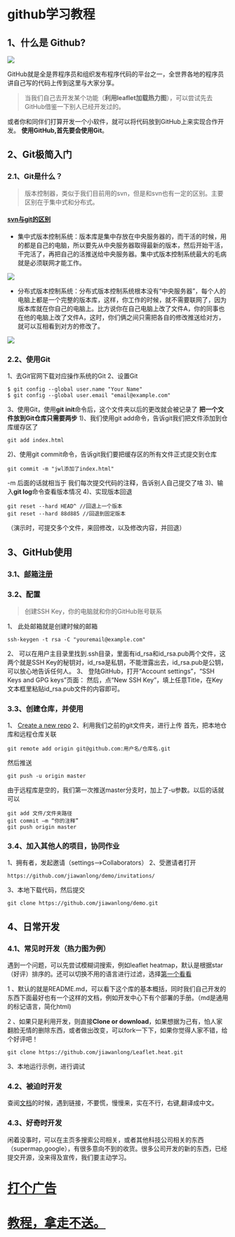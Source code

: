 
# github学习教程

## 1、什么是 Github?
<img src="https://upload-images.jianshu.io/upload_images/4064394-275d48bd7cb63cf5.png?imageMogr2/auto-orient/strip|imageView2/2/w/600/format/webp"/>

GitHub就是全是界程序员和组织发布程序代码的平台之一，全世界各地的程序员讲自己写的代码上传到这里与大家分享。
>当我们自己去开发某个功能（**利用leaflet加载热力图**），可以尝试先去GitHub借鉴一下别人已经开发过的。

或者你和同伴们打算开发一个小软件，就可以将代码放到GitHub上来实现合作开发。
**使用GitHub,首先要会使用Git**。


## 2、Git极简入门
### 2.1、Git是什么？
> 版本控制器，类似于我们目前用的svn，但是和svn也有一定的区别。主要区别在于集中式和分布式。
<h4><a href="https://blog.csdn.net/qq_40143330/article/details/79816024">svn与git的区别</a></h4>

- 集中式版本控制系统：版本库是集中存放在中央服务器的，而干活的时候，用的都是自己的电脑，所以要先从中央服务器取得最新的版本，然后开始干活，干完活了，再把自己的活推送给中央服务器。​集中式版本控制系统最大的毛病就是必须联网才能工作。
<img src="https://images2018.cnblogs.com/blog/872610/201806/872610-20180608145946789-1176396152.png"/>

- 分布式版本控制系统：分布式版本控制系统根本没有“中央服务器”，每个人的电脑上都是一个完整的版本库，这样，你工作的时候，就不需要联网了，因为版本库就在你自己的电脑上。比方说你在自己电脑上改了文件A，你的同事也在他的电脑上改了文件A，这时，你们俩之间只需把各自的修改推送给对方，就可以互相看到对方的修改了。
<img src="https://images2018.cnblogs.com/blog/872610/201806/872610-20180608150004492-762162766.png"/>

### 2.2、使用Git
1、去Git官网下载对应操作系统的Git
2、设置Git
```
$ git config --global user.name "Your Name"
$ git config --global user.email "email@example.com"
```
3、使用Git，使用**git init**命令后，这个文件夹以后的更改就会被记录了
**把一个文件放到Git仓库只需要两步**
1)、我们使用git add命令，告诉git我们把文件添加到仓库缓存区了

```
git add index.html
```
2)、使用git commit命令，告诉git我们要把缓存区的所有文件正式提交到仓库
```
git commit -m "jwl添加了index.html"
```
-m 后面的话就相当于 我们每次提交代码的注释，告诉别人自己提交了啥
3)、输入**git log**命令查看版本情况
4)、实现版本回退
```
git reset --hard HEAD^ //回退上一个版本
git reset --hard 88d885 //回退到固定版本
```
（演示时，可提交多个文件，来回修改，以及修改内容，并回退）

## 3、GitHub使用
### 3.1、<a href="https://github.com/join">邮箱注册</a>
### 3.2、配置
> 创建SSH Key，你的电脑就和你的GitHub账号联系

1、 此处邮箱就是创建时候的邮箱
```
ssh-keygen -t rsa -C "youremail@example.com"
```
2、 可以在用户主目录里找到.ssh目录，里面有id_rsa和id_rsa.pub两个文件，这两个就是SSH Key的秘钥对，id_rsa是私钥，不能泄露出去，id_rsa.pub是公钥，可以放心地告诉任何人。
3、 登陆GitHub，打开“Account settings”，“SSH Keys and GPG keys”页面：
然后，点“New SSH Key”，填上任意Title，在Key文本框里粘贴id_rsa.pub文件的内容即可。
### 3.3、创建仓库，并使用
1、 <a href="https://github.com/new">Create a new repo</a>
2、利用我们之前的git文件夹，进行上传
首先，把本地仓库和远程仓库关联
```
git remote add origin git@github.com:用户名/仓库名.git
```
然后推送
```
git push -u origin master
```
由于远程库是空的，我们第一次推送master分支时，加上了-u参数。以后的话就可以
```
git add 文件/文件夹路径
git commit –m “你的注释”
git push origin master
```
### 3.4、加入其他人的项目，协同作业
1、拥有者，发起邀请（settings-->Collaborators）
2、受邀请者打开
```
https://github.com/jiawanlong/demo/invitations/
```
3、本地下载代码，然后提交
```
git clone https://github.com/jiawanlong/demo.git
```
## 4、日常开发
### 4.1、常见时开发（热力图为例）
遇到一个问题，可以先尝试模糊词搜索，例如leaflet heatmap，默认是根据star（好评）排序的。还可以切换不用的语言进行过滤，选择<a href="https://github.com/Leaflet/Leaflet.heat">第一个看看</a>

1 、默认的就是README.md，可以看下这个库的基本概括，同时我们自己开发的东西下面最好也有一个这样的文档，例如开发中心下有个部署的手册。（md是通用的标记语言，简化html)

2 、如果只是利用开发，则直接**Clone or download**，如果想据为己有，怕人家翻脸无情的删除东西，或者做出改变，可以fork一下下，如果你觉得人家不错，给个好评吧！
```
git clone https://github.com/jiawanlong/Leaflet.heat.git
```
3、本地运行示例，进行调试
### 4.2、被迫时开发
查阅<a href="https://leafletjs.com/plugins.html">文档</a>的时候，遇到链接，不要慌，慢慢来，实在不行，右键,翻译成中文。
### 4.3、好奇时开发
闲着没事时，可以在主页多搜索公司相关，或者其他科技公司相关的东西（supermap,google），有很多意向不到的收货。很多公司开发的新的东西，已经提交开源，没来得及宣传，我们要主动学习。
# <a href="https://jiawanlong.github.io">打个广告</a>
# <a href="https://jiawanlong.github.io/2018/06/18/%E5%89%8D%E8%AE%B0%E2%80%94%E5%8D%9A%E5%AE%A2%E7%9A%84%E5%87%BA%E7%94%9F/">教程，拿走不送。</a>

